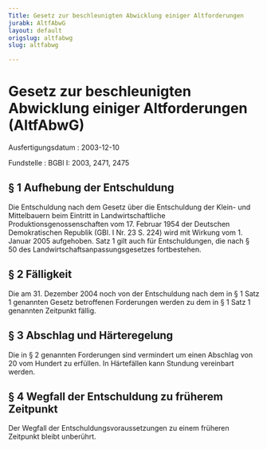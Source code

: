 ```yaml
---
Title: Gesetz zur beschleunigten Abwicklung einiger Altforderungen
jurabk: AltfAbwG
layout: default
origslug: altfabwg
slug: altfabwg

---
```


# Gesetz zur beschleunigten Abwicklung einiger Altforderungen (AltfAbwG)

Ausfertigungsdatum
:   2003-12-10

Fundstelle
:   BGBl I: 2003, 2471, 2475



## § 1 Aufhebung der Entschuldung

Die Entschuldung nach dem Gesetz über die Entschuldung der Klein- und
Mittelbauern beim Eintritt in Landwirtschaftliche
Produktionsgenossenschaften vom 17. Februar 1954 der Deutschen
Demokratischen Republik (GBl. I Nr. 23 S. 224) wird mit Wirkung vom 1.
Januar 2005 aufgehoben. Satz 1 gilt auch für Entschuldungen, die nach
§ 50 des Landwirtschaftsanpassungsgesetzes fortbestehen.


## § 2 Fälligkeit

Die am 31. Dezember 2004 noch von der Entschuldung nach dem in § 1
Satz 1 genannten Gesetz betroffenen Forderungen werden zu dem in § 1
Satz 1 genannten Zeitpunkt fällig.


## § 3 Abschlag und Härteregelung

Die in § 2 genannten Forderungen sind vermindert um einen Abschlag von
20 vom Hundert zu erfüllen. In Härtefällen kann Stundung vereinbart
werden.


## § 4 Wegfall der Entschuldung zu früherem Zeitpunkt

Der Wegfall der Entschuldungsvoraussetzungen zu einem früheren
Zeitpunkt bleibt unberührt.

